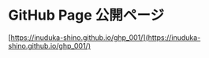 # GitHub Page 公開ページ


[https://inuduka-shino.github.io/ghp_001/](https://inuduka-shino.github.io/ghp_001/)
